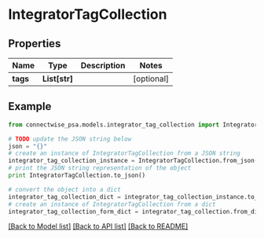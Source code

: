 # IntegratorTagCollection


## Properties
Name | Type | Description | Notes
------------ | ------------- | ------------- | -------------
**tags** | **List[str]** |  | [optional] 

## Example

```python
from connectwise_psa.models.integrator_tag_collection import IntegratorTagCollection

# TODO update the JSON string below
json = "{}"
# create an instance of IntegratorTagCollection from a JSON string
integrator_tag_collection_instance = IntegratorTagCollection.from_json(json)
# print the JSON string representation of the object
print IntegratorTagCollection.to_json()

# convert the object into a dict
integrator_tag_collection_dict = integrator_tag_collection_instance.to_dict()
# create an instance of IntegratorTagCollection from a dict
integrator_tag_collection_form_dict = integrator_tag_collection.from_dict(integrator_tag_collection_dict)
```
[[Back to Model list]](../README.md#documentation-for-models) [[Back to API list]](../README.md#documentation-for-api-endpoints) [[Back to README]](../README.md)


